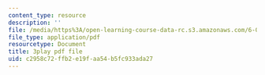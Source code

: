 ```yaml
---
content_type: resource
description: ''
file: /media/https%3A/open-learning-course-data-rc.s3.amazonaws.com/6-004-computation-structures-spring-2017/c2958c72ffb2e19faa54b5fc933ada27_3YjMdixww4c.pdf
file_type: application/pdf
resourcetype: Document
title: 3play pdf file
uid: c2958c72-ffb2-e19f-aa54-b5fc933ada27
---
```

